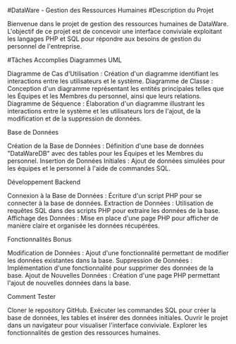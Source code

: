 #DataWare - Gestion des Ressources Humaines
#Description du Projet

Bienvenue dans le projet de gestion des ressources humaines de DataWare. L'objectif de ce projet est de concevoir une interface conviviale exploitant les langages PHP et SQL pour répondre aux besoins de gestion du personnel de l'entreprise.

#Tâches Accomplies
Diagrammes UML

 Diagramme de Cas d'Utilisation : Création d'un diagramme identifiant les interactions entre les utilisateurs et le système.
 Diagramme de Classe : Conception d'un diagramme représentant les entités principales telles que les Équipes et les Membres du personnel, ainsi que leurs relations.
 Diagramme de Séquence : Élaboration d'un diagramme illustrant les interactions entre le système et les utilisateurs lors de l'ajout, de la modification et de la suppression de données.

Base de Données

 Création de la Base de Données : Définition d'une base de données "DataWareDB" avec des tables pour les Équipes et les Membres du personnel.
 Insertion de Données Initiales : Ajout de données simulées pour les équipes et le personnel à l'aide de commandes SQL.

Développement Backend

 Connexion à la Base de Données : Écriture d'un script PHP pour se connecter à la base de données.
 Extraction de Données : Utilisation de requêtes SQL dans des scripts PHP pour extraire les données de la base.
 Affichage des Données : Mise en place d'une page PHP pour afficher de manière claire et organisée les données récupérées.

Fonctionnalités Bonus

 Modification de Données : Ajout d'une fonctionnalité permettant de modifier les données existantes dans la base.
 Suppression de Données : Implémentation d'une fonctionnalité pour supprimer des données de la base.
 Ajout de Nouvelles Données : Création d'une page PHP permettant l'ajout de nouvelles données dans la base.

Comment Tester

 Cloner le repository GitHub.
 Exécuter les commandes SQL pour créer la base de données, les tables et insérer des données initiales.
 Ouvrir le projet dans un navigateur pour visualiser l'interface conviviale.
 Explorer les fonctionnalités de gestion des ressources humaines.
